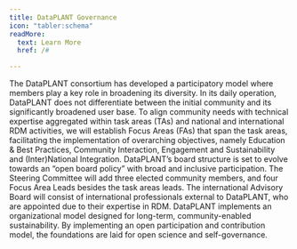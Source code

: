 ```yaml
---
title: DataPLANT Governance
icon: "tabler:schema"
readMore:
  text: Learn More
  href: /#

---
```


The DataPLANT consortium has developed a participatory model where members play a key role in broadening its diversity. 
In its daily operation, DataPLANT does not differentiate between the initial community and its significantly broadened user base. 
To align community needs with technical expertise aggregated within task areas (TAs) and national and international RDM activities, we will establish Focus Areas (FAs) that span the task areas, facilitating the implementation of overarching objectives, namely Education & Best Practices, Community Interaction, Engagement and Sustainability and (Inter)National Integration. 
DataPLANT’s board structure is set to evolve towards an “open board policy” with broad and inclusive participation. 
The Steering Committee will add three elected community members, and four Focus Area Leads besides the task areas leads. 
The international Advisory Board will consist of international professionals external to DataPLANT, who are appointed due to their expertise in RDM. 
DataPLANT implements an organizational model designed for long-term, community-enabled sustainability. 
By implementing an open participation and contribution model, the foundations are laid for open science and self-governance.